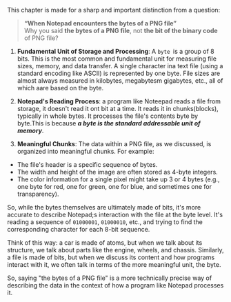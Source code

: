 This chapter is made for a sharp and important distinction from a question:
>**“When Notepad encounters the bytes of a PNG file”**   
>Why you said **the bytes of a PNG file**, not **the bit of the binary code** of PNG file?

1. **Fundamental Unit of Storage and Processing**: A `byte `is a group of 8 bits. This is the most common and fundamental unit for measuring file sizes, memory, and data transfer. A single character ina text file (using a standard encoding like ASCII) is represented by one byte. File sizes are almost always measured in kilobytes, megabytesm gigabytes, etc., all of which aare based on the byte.

2. **Notepad's Reading Process**: a program like Noteepad reads a file from storage, it doesn't read it ont bit at a time. It reads it in chunks(blocks), typically in whole bytes. It processes the file's contents byte by byte.This is because ***a byte is the standard addressable unit of memory***.

3. **Meaningful Chunks**: The data within a PNG file, as we discussed, is organized into meaningful chunks. For example:
- The file's header is a specific sequence of bytes.
- The width and height of the image are often stored as 4-byte integers.
- The color information for a single pixel might take up 3 or 4 bytes (e.g., one byte for red, one for green, one for blue, and sometimes one for transparency).

So, while the bytes themselves are ultimately made of bits, it's more accurate to describe Notepad;s interaction with the file at the byte level. It's reading a sequence of `01000001`, `01000010`, etc., and trying to find the corresponding character for each 8-bit sequence.

Think of this way: a car is made of atoms, but when we talk about its structure, we talk about parts like the engine, wheels, and chassis. Similarly, a file is made of bits, but when we discuss its content and how programs interact with it, we often talk in terms of the more meaningful unit, the byte.

So, saying "the bytes of a PNG file" is a more technically precise way of describing the data in the context of how a program like Notepad processes it.
